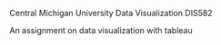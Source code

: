 Central Michigan University 
Data Visualization DIS582

An assignment on data visualization with tableau

